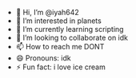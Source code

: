 - 👋 Hi, I’m @iyah642
- 👀 I’m interested in planets
- 🌱 I’m currently learning scripting
- 💞️ I’m looking to collaborate on idk
- 📫 How to reach me DONT
- 😄 Pronouns: idk
- ⚡ Fun fact: i love ice cream

<!---
iyah642/iyah642 is a ✨ special ✨ repository because its `README.md` (this file) appears on your GitHub profile.
You can click the Preview link to take a look at your changes.
--->
